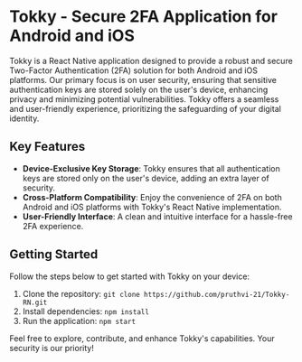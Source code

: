 # Tokky - Secure 2FA Application for Android and iOS

Tokky is a React Native application designed to provide a robust and secure Two-Factor Authentication (2FA) solution for both Android and iOS platforms. Our primary focus is on user security, ensuring that sensitive authentication keys are stored solely on the user's device, enhancing privacy and minimizing potential vulnerabilities. Tokky offers a seamless and user-friendly experience, prioritizing the safeguarding of your digital identity.

## Key Features
- **Device-Exclusive Key Storage**: Tokky ensures that all authentication keys are stored only on the user's device, adding an extra layer of security.
- **Cross-Platform Compatibility**: Enjoy the convenience of 2FA on both Android and iOS platforms with Tokky's React Native implementation.
- **User-Friendly Interface**: A clean and intuitive interface for a hassle-free 2FA experience.

## Getting Started
Follow the steps below to get started with Tokky on your device:

1. Clone the repository: `git clone https://github.com/pruthvi-21/Tokky-RN.git`
2. Install dependencies: `npm install`
3. Run the application: `npm start`

Feel free to explore, contribute, and enhance Tokky's capabilities. Your security is our priority!
